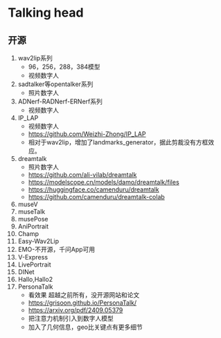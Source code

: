 # Talking head

## 开源
1. wav2lip系列
   - 96，256，288，384模型
   - 视频数字人
1. sadtalker等opentalker系列
   - 照片数字人
1. ADNerf-RADNerf-ERNerf系列
   - 视频数字人
1. IP_LAP
   - 视频数字人
   - https://github.com/Weizhi-Zhong/IP_LAP
   - 相对于wav2lip，增加了landmarks_generator，据此剪裁没有方框效应。
2. dreamtalk
   - 照片数字人
   - https://github.com/ali-vilab/dreamtalk
   - https://modelscope.cn/models/damo/dreamtalk/files
   - https://huggingface.co/camenduru/dreamtalk
   - https://github.com/camenduru/dreamtalk-colab
1. museV
2. museTalk
3. musePose
3. AniPortrait
4. Champ
5. Easy-Wav2Lip
6. EMO-不开源，千问App可用
7. V-Express
8. LivePortrait
9. DINet
10. Hallo,Hallo2
9. PersonaTalk
   - 看效果 超越之前所有，没开源网站和论文
   - https://grisoon.github.io/PersonaTalk/
   - https://arxiv.org/pdf/2409.05379
   - 把注意力机制引入到数字人模型
   - 加入了几何信息，geo比关键点有更多细节